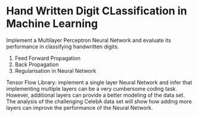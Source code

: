 # Hand Written Digit CLassification in Machine Learning

Implement a Multilayer Perceptron Neural Network and evaluate its performance in classifying handwritten digits.
1. Feed Forward Propagation
2. Back Propagation
3. Regularisation in Neural Network

Tensor Flow Library:  implement a single layer Neural Network and infer that implementing multiple layers can be a very cumbersome coding task. However, additional layers can provide a better modeling of the data set. The analysis of the challenging CelebA data set will show how adding more layers can improve the performance of the Neural Network. 
